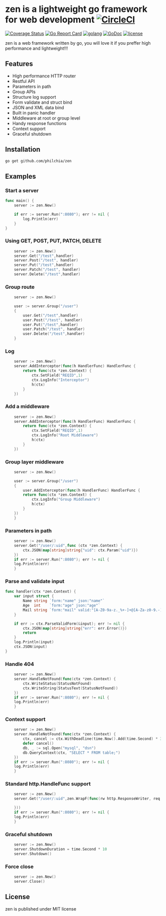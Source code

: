 # zen is a lightweight go framework for web development [![CircleCI](https://circleci.com/gh/philchia/zen/tree/master.svg?style=svg)](https://circleci.com/gh/philchia/zen/tree/master)

[![Coverage Status](https://coveralls.io/repos/github/philchia/zen/badge.svg?branch=master)](https://coveralls.io/github/philchia/zen?branch=master)
[![Go Report Card](https://goreportcard.com/badge/github.com/philchia/zen)](https://goreportcard.com/report/github.com/philchia/zen)
[![golang](https://img.shields.io/badge/Language-Go-green.svg?style=flat)](https://golang.org)
[![GoDoc](https://godoc.org/github.com/philchia/zen?status.svg)](https://godoc.org/github.com/philchia/zen)
[![license](https://img.shields.io/github/license/mashape/apistatus.svg)](https://opensource.org/licenses/MIT)

zen is a web framework written by go, you will love it if you preffer high performance and lightweight!!!

## Features

* High performance HTTP router
* Restful API
* Parameters in path
* Group APIs
* Structure log support
* Form validate and struct bind
* JSON and XML data bind
* Built in panic handler
* Middleware at root or group level
* Handy response functions
* Context support
* Graceful shutdown

## Installation

```bash
go get github.com/philchia/zen
```

## Examples

### Start a server

```go
func main() {
    server := zen.New()

    if err := server.Run(":8080"); err != nil {
        log.Println(err)
    }
}
```

### Using GET, POST, PUT, PATCH, DELETE

```go
    server := zen.New()
    server.Get("/test",handler)
    server.Post("/test", handler)
    server.Put("/test",handler)
    server.Patch("/test", handler)
    server.Delete("/test",handler)
```

### Group route

```go
    server := zen.New()

    user := server.Group("/user")
    {
        user.Get("/test",handler)
        user.Post("/test", handler)
        user.Put("/test",handler)
        user.Patch("/test", handler)
        user.Delete("/test",handler)
    }
```

### Log

```go
    server := zen.New()
    server.AddInterceptor(func(h HandlerFunc) HandlerFunc {
        return func(ctx *zen.Context) {
            ctx.SetField("REQID",1)
            ctx.LogInfo("Interceptor")
            h(ctx)
        }
    })
```

### Add a middleware

```go
    server := zen.New()
    server.AddInterceptor(func(h HandlerFunc) HandlerFunc {
        return func(ctx *zen.Context) {
            ctx.SetField("REQID",1)
            ctx.LogInfo("Root Middleware")
            h(ctx)
        }
    })
```

### Group layer middleware

```go
    server := zen.New()

    user := server.Group("/user")
    {
        user.AddInterceptor(func(h HandlerFunc) HandlerFunc {
        return func(ctx *zen.Context) {
            ctx.LogInfo("Group Middleware")
            h(ctx)
        }
    })
    }
```

### Parameters in path

```go
    server := zen.New()
    server.Get("/user/:uid",func (ctx *zen.Context) {
        ctx.JSON(map[string]string{"uid": ctx.Param("uid")})
    })
    if err := server.Run(":8080"); err != nil {
    log.Println(err)
    }
```

### Parse and validate input

```go
func handler(ctx *zen.Context) {
    var input struct {
        Name string `form:"name" json:"name"`
        Age  int    `form:"age" json:"age"`
        Mail string `form:"mail" valid:"[A-Z0-9a-z._%+-]+@[A-Za-z0-9.-]+\\.[A-Za-z]{2,64}" msg:"Illegal email" json:"mail"`
    }

    if err := ctx.ParseValidForm(&input); err != nil {
        ctx.JSON(map[string]string{"err": err.Error()})
        return
    }
    log.Println(input)
    ctx.JSON(input)
}
```

### Handle 404

```go
    server := zen.New()
    server.HandleNotFound(func(ctx *zen.Context) {
        ctx.WriteStatus(StatusNotFound)
        ctx.WriteString(StatusText(StatusNotFound))
    })
    if err := server.Run(":8080"); err != nil {
    log.Println(err)
    }
```

### Context support

```go
    server := zen.New()
    server.HandleNotFound(func(ctx *zen.Context) {
        ctx, cancel := ctx.WithDeadline(time.Now().Add(time.Second) * 3)
        defer cancel()
        db, _ := sql.Open("mysql", "dsn")
        db.QueryContext(ctx, "SELECT * FROM table;")
    })
    if err := server.Run(":8080"); err != nil {
    log.Println(err)
    }
```

### Standard http.HandleFunc support

```go
    server := zen.New()
    server.Get("/user/:uid",zen.WrapF(func(rw http.ResponseWriter, req *http.Request) {

    }))
    if err := server.Run(":8080"); err != nil {
    log.Println(err)
    }
```

### Graceful shutdown

```go
    server := zen.New()
    server.ShutdownDuration = time.Second * 10
    server.Shutdown()
```

### Force close

```go
    server := zen.New()
    server.Close()
```

## License

zen is published under MIT license